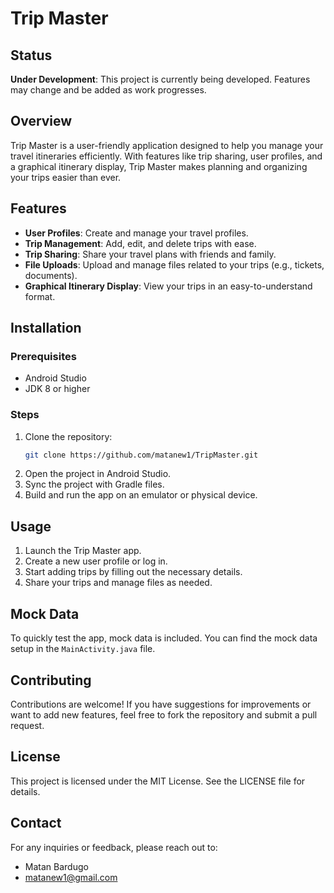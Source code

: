 # Trip Master
## Status
**Under Development**: This project is currently being developed. Features may change and be added as work progresses.


## Overview
Trip Master is a user-friendly application designed to help you manage your travel itineraries efficiently. With features like trip sharing, user profiles, and a graphical itinerary display, Trip Master makes planning and organizing your trips easier than ever.

## Features
- **User Profiles**: Create and manage your travel profiles.
- **Trip Management**: Add, edit, and delete trips with ease.
- **Trip Sharing**: Share your travel plans with friends and family.
- **File Uploads**: Upload and manage files related to your trips (e.g., tickets, documents).
- **Graphical Itinerary Display**: View your trips in an easy-to-understand format.

## Installation

### Prerequisites
- Android Studio
- JDK 8 or higher

### Steps
1. Clone the repository:
   ```bash
   git clone https://github.com/matanew1/TripMaster.git
2. Open the project in Android Studio.
3. Sync the project with Gradle files.
3. Build and run the app on an emulator or physical device.

## Usage

1. Launch the Trip Master app.
2. Create a new user profile or log in.
3. Start adding trips by filling out the necessary details.
4. Share your trips and manage files as needed.

## Mock Data

To quickly test the app, mock data is included. You can find the mock data setup in the `MainActivity.java` file.

## Contributing

Contributions are welcome! If you have suggestions for improvements or want to add new features, feel free to fork the repository and submit a pull request.

## License

This project is licensed under the MIT License. See the LICENSE file for details.

## Contact

For any inquiries or feedback, please reach out to:
- Matan Bardugo
- matanew1@gmail.com

